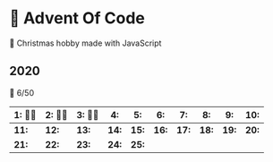 
# 🌠 Advent Of Code 
🎄 Christmas hobby made with JavaScript

## 2020 

🌟 6/50 

|**1: 🌟🌟**|**2: 🌟🌟**|**3: 🌟🌟**|**4:**|**5:**|**6:**|**7:**|**8:**|**9:**|**10:**|
|---|---|---|---|---|---|---|---|---|---|
|**11:**|**12:**|**13:**|**14:**|**15:**|**16:**|**17:**|**18:**|**19:**|**20:**|
|**21:**|**22:**|**23:**|**24:**|**25:**| 
